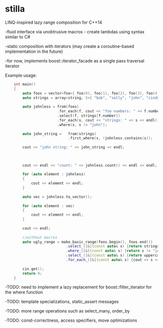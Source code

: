 # stilla
LINQ-inspired lazy range composition for C++14

-fluid interface via unobtrusive macros - create lambdas using syntax similar to C#

-static composition with iterators (may create a coroutine-based implementation in the future)

-for now, implements boost::iterator_facade as a single pass traversal iterator

Example usage:
```C++
    int main()
    {
    	auto foos = vector<foo>{ foo(0), foo(1), foo(2), foo(3), foo(4) };
    	auto strings = array<string, 5>{ "bob", "sally", "john", "cindy", "mark"};
    
    	auto johnless = from(foos)
    				    .for_each(f, cout << "foo numbers: " << f.number << endl)
    				    .select(f, strings[f.number])
    				    .for_each(s, cout << "strings: " << s << endl)
    				    .where(s, s != "john");
    
    	auto john_string =   from(strings)
    						 .first_where(s, !johnless.contains(s));
    
    	cout << "john string: " << john_string << endl;
    				 
                     
    
    	cout << endl << "count: " << johnless.count() << endl << endl;
    
    	for (auto element : johnless)
    	{
    		cout << element << endl;
    	}
    
    	auto vec = johnless.to_vector();
    
    	for (auto element : vec)
    	{
    		cout << element << endl;
    	}
    
    	cout << endl;
    
    	//without macros
    	auto ugly_range = make_basic_range(foos.begin(), foos.end())
                            .select_([&](const auto& x) {return strings[(*x).number]; })
                            .where_([&](const auto& s) {return s != "john"; })
                            .select_([&](const auto& s) {return uppercase(*s); })
                            .for_each_([&](const auto& s) {cout << s << endl; });
    
    	cin.get();
    	return 0;
    }
```

-TODO: need to implement a lazy replacement for boost::filter_iterator for the where function

-TODO: template specializations, static_assert messages

-TODO: more range operations such as select_many, order_by

-TODO: const-correctness, access specifiers, move optimizations 

